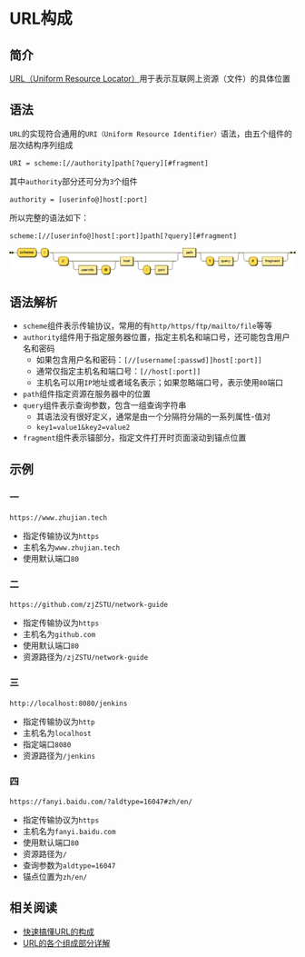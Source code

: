 
# URL构成

## 简介

[URL（Uniform Resource Locator）](https://en.wikipedia.org/wiki/URL)用于表示互联网上资源（文件）的具体位置

## 语法

`URL`的实现符合通用的`URI（Uniform Resource Identifier）`语法，由五个组件的层次结构序列组成

```
URI = scheme:[//authority]path[?query][#fragment]
```

其中`authority`部分还可分为`3`个组件

```
authority = [userinfo@]host[:port]
```

所以完整的语法如下：

```
scheme:[//[userinfo@]host[:port]]path[?query][#fragment]
```

![](./imgs/URI_syntax_diagram.svg.png)

## 语法解析

* `scheme`组件表示传输协议，常用的有`http/https/ftp/mailto/file`等等
* `authority`组件用于指定服务器位置，指定主机名和端口号，还可能包含用户名和密码
    * 如果包含用户名和密码：`[//[username[:passwd]]host[:port]]`
    * 通常仅指定主机名和端口号：`[//host[:port]]`
    * 主机名可以用`IP`地址或者域名表示；如果忽略端口号，表示使用`80`端口
* `path`组件指定资源在服务器中的位置
* `query`组件表示查询参数，包含一组查询字符串
    * 其语法没有很好定义，通常是由一个分隔符分隔的一系列属性-值对
    * `key1=value1&key2=value2`
* `fragment`组件表示锚部分，指定文件打开时页面滚动到锚点位置

## 示例

### 一

```
https://www.zhujian.tech
```

* 指定传输协议为`https`
* 主机名为`www.zhujian.tech`
* 使用默认端口`80`

### 二

```
https://github.com/zjZSTU/network-guide
```

* 指定传输协议为`https`
* 主机名为`github.com`
* 使用默认端口`80`
* 资源路径为`/zjZSTU/network-guide`

### 三

```
http://localhost:8080/jenkins
```

* 指定传输协议为`http`
* 主机名为`localhost`
* 指定端口`8080`
* 资源路径为`/jenkins`

### 四

```
https://fanyi.baidu.com/?aldtype=16047#zh/en/
```

* 指定传输协议为`https`
* 主机名为`fanyi.baidu.com`
* 使用默认端口`80`
* 资源路径为`/`
* 查询参数为`aldtype=16047`
* 锚点位置为`zh/en/`

## 相关阅读

* [快速搞懂URL的构成](https://www.jianshu.com/p/406d19dfabd3)
* [URL的各个组成部分详解](https://blog.csdn.net/irony0egoist/article/details/81019440)